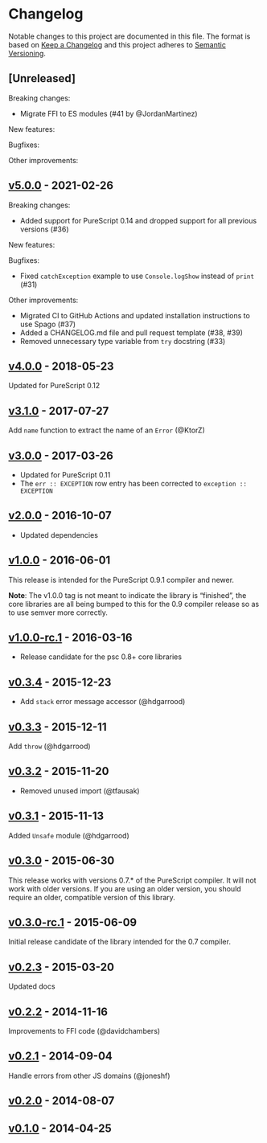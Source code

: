 # Changelog

Notable changes to this project are documented in this file. The format is based on [Keep a Changelog](https://keepachangelog.com/en/1.0.0/) and this project adheres to [Semantic Versioning](https://semver.org/spec/v2.0.0.html).

## [Unreleased]

Breaking changes:
- Migrate FFI to ES modules (#41 by @JordanMartinez)

New features:

Bugfixes:

Other improvements:

## [v5.0.0](https://github.com/purescript/purescript-exceptions/releases/tag/v5.0.0) - 2021-02-26

Breaking changes:
- Added support for PureScript 0.14 and dropped support for all previous versions (#36)

New features:

Bugfixes:
- Fixed `catchException` example to use `Console.logShow` instead of `print` (#31)

Other improvements:
- Migrated CI to GitHub Actions and updated installation instructions to use Spago (#37)
- Added a CHANGELOG.md file and pull request template (#38, #39)
- Removed unnecessary type variable from `try` docstring (#33)

## [v4.0.0](https://github.com/purescript/purescript-exceptions/releases/tag/v4.0.0) - 2018-05-23

Updated for PureScript 0.12

## [v3.1.0](https://github.com/purescript/purescript-exceptions/releases/tag/v3.1.0) - 2017-07-27

Add `name` function to extract the name of an `Error` (@KtorZ)

## [v3.0.0](https://github.com/purescript/purescript-exceptions/releases/tag/v3.0.0) - 2017-03-26

- Updated for PureScript 0.11
- The `err :: EXCEPTION` row entry has been corrected to `exception :: EXCEPTION`

## [v2.0.0](https://github.com/purescript/purescript-exceptions/releases/tag/v2.0.0) - 2016-10-07

- Updated dependencies

## [v1.0.0](https://github.com/purescript/purescript-exceptions/releases/tag/v1.0.0) - 2016-06-01

This release is intended for the PureScript 0.9.1 compiler and newer.

**Note**: The v1.0.0 tag is not meant to indicate the library is “finished”, the core libraries are all being bumped to this for the 0.9 compiler release so as to use semver more correctly.

## [v1.0.0-rc.1](https://github.com/purescript/purescript-exceptions/releases/tag/v1.0.0-rc.1) - 2016-03-16

- Release candidate for the psc 0.8+ core libraries

## [v0.3.4](https://github.com/purescript/purescript-exceptions/releases/tag/v0.3.4) - 2015-12-23

- Add `stack` error message accessor (@hdgarrood)

## [v0.3.3](https://github.com/purescript/purescript-exceptions/releases/tag/v0.3.3) - 2015-12-11

Add `throw` (@hdgarrood)

## [v0.3.2](https://github.com/purescript/purescript-exceptions/releases/tag/v0.3.2) - 2015-11-20

- Removed unused import (@tfausak)

## [v0.3.1](https://github.com/purescript/purescript-exceptions/releases/tag/v0.3.1) - 2015-11-13

Added `Unsafe` module (@hdgarrood)

## [v0.3.0](https://github.com/purescript/purescript-exceptions/releases/tag/v0.3.0) - 2015-06-30

This release works with versions 0.7.\* of the PureScript compiler. It will not work with older versions. If you are using an older version, you should require an older, compatible version of this library.

## [v0.3.0-rc.1](https://github.com/purescript/purescript-exceptions/releases/tag/v0.3.0-rc.1) - 2015-06-09

Initial release candidate of the library intended for the 0.7 compiler.

## [v0.2.3](https://github.com/purescript/purescript-exceptions/releases/tag/v0.2.3) - 2015-03-20

Updated docs

## [v0.2.2](https://github.com/purescript/purescript-exceptions/releases/tag/v0.2.2) - 2014-11-16

Improvements to FFI code (@davidchambers)

## [v0.2.1](https://github.com/purescript/purescript-exceptions/releases/tag/v0.2.1) - 2014-09-04

Handle errors from other JS domains (@joneshf)

## [v0.2.0](https://github.com/purescript/purescript-exceptions/releases/tag/v0.2.0) - 2014-08-07



## [v0.1.0](https://github.com/purescript/purescript-exceptions/releases/tag/v0.1.0) - 2014-04-25



